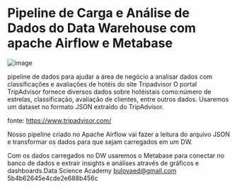 # Pipeline de Carga e Análise de Dados do Data Warehouse com apache Airflow e Metabase

![image](https://user-images.githubusercontent.com/112988565/232615483-99a76a32-d0a8-45bf-9bdd-85b3de4c1268.png)

pipeline  de  dados  para  ajudar  a  área  de negócio  a  analisar  dados com classificações e avaliações de hotéis do site Tripadvisor 
O portal TripAdvisor fornece diversos dados sobre hotéistais como:número de estrelas, classificação, avaliação de clientes, entre outros dados. Usaremos um dataset no formato JSON extraído do TripAdvisor. 

fonte: https://www.tripadvisor.com/


Nosso pipeline criado no Apache Airflow vai fazer a leitura do arquivo JSON e transformar os dados para que sejam carregados em um DW.

Com os dados carregados no DW usaremos o Metabase para conectar no banco de dados e extrair insights e análises através de gráficos e dashboards.Data Science Academy bulovaed@gmail.com 5b4b62645e4cde2e688b456c
